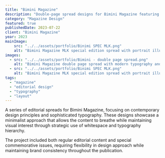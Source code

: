 ```yaml
---
title: "Bimini Magazine"
description: "Double-page spread designs for Bimini Magazine featuring bold typography and contemporary layout design."
category: "Magazine Design"
featured: true
publishedDate: 2023-07-22
client: "Bimini Magazine"
year: 2023
mainImage: 
    src: "../../assets/portfolio/Binimi SPEC MLK.png" 
    alt: "Bimini Magazine MLK special edition spread with portrait illustration"
images:
  - src: "../../assets/portfolio/Bimini - double page spread.png"
    alt: "Bimini Magazine double page spread with modern typography and clean layout"
  - src: "../../assets/portfolio/Binimi SPEC MLK.png"
    alt: "Bimini Magazine MLK special edition spread with portrait illustration"
tags:
  - "magazine"
  - "editorial design"
  - "typography"
  - "layout"
---
```


A series of editorial spreads for Bimini Magazine, focusing on contemporary design principles and sophisticated typography. These designs showcase a minimalist approach that allows the content to breathe while maintaining visual interest through strategic use of whitespace and typography hierarchy.

The project included both regular editorial content and special commemorative issues, requiring flexibility in design approach while maintaining brand consistency throughout the publication.
